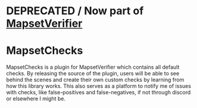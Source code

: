# DEPRECATED / Now part of [MapsetVerifier](https://github.com/Naxesss/MapsetVerifier)

# MapsetChecks
MapsetChecks is a plugin for MapsetVerifier which contains all default checks. By releasing the source of the plugin, users will be able to see behind the scenes and create their own custom checks by learning from how this library works. This also serves as a platform to notify me of issues with checks, like false-positives and false-negatives, if not through discord or elsewhere I might be.
